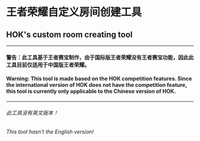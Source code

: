 # 王者荣耀自定义房间创建工具
## HOK's custom room creating tool
---
#### 警告：此工具基于王者赛宝制作，由于国际版王者荣耀没有王者赛宝功能，因此此工具目前仅适用于中国版王者荣耀。
#### Warning: This tool is made based on the HOK competition features. Since the international version of HOK does not have the competition feature, this tool is currently only applicable to the Chinese version of HOK.
---
###### 此工具没有英文版本！
###### This tool hasn't the English version!
